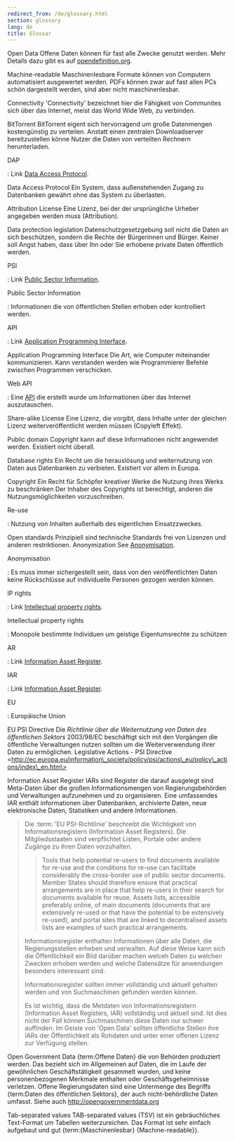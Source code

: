 ```yaml
---
redirect_from: /de/glossary.html
section: glossary
lang: de
title: Glossar
---
```


Open Data Offene Daten können für fast alle Zwecke genutzt werden. Mehr Details dazu gibt es auf [opendefinition.org](http://www.opendefinition.org/).

Machine-readable Maschinenlesbare Formate können von Computern automatisiert ausgewertet werden. PDFs können zwar auf fast allen PCs schön dargestellt werden, sind aber nicht maschinenlesbar.

Connectivity 'Connectivity' bezeichnet hier die Fähigkeit von Communites sich über das Internet, meist das World Wide Web, zu verbinden.

BitTorrent BitTorrent eigent sich hervorragend um große Datenmengen kostengünstig zu verteilen. Anstatt einen zentralen Downloadserver bereitzustellen könne Nutzer die Daten von verteilten Rechnern herunterladen.

DAP

:   Link [Data Access Protocol](/glossary/de/terms/data-access-protocol/).

Data Access Protocol Ein System, dass außenstehenden Zugang zu Datenbanken gewährt ohne das System zu überlasten.

Attribution License Eine Lizenz, bei der der ursprüngliche Urheber angegeben werden muss (Attribution).

Data protection legislation Datenschutzgesetzgebung soll nicht die Daten an sich beschützen, sondern die Rechte der Bürgerinnen und Bürger. Keiner soll Angst haben, dass über Ihn oder Sie erhobene private Daten öffentlich werden.

PSI

:   Link [Public Sector Information](/glossary/de/terms/public-sector-information/).

Public Sector Information

:   Informationen die von öffentlichen Stellen erhoben oder kontrolliert werden.

API

:   Link [Application Programming Interface](/glossary/de/terms/application-programming-interface/).

Application Programming Interface Die Art, wie Computer miteinander kommunizieren. Kann verstanden werden wie Programmierer Befehle zwischen Programmen verschicken.

Web API

:   Eine [API](/glossary/de/terms/api/) die erstellt wurde um Informationen über das Internet auszutauschen.

Share-alike License Eine Lizenz, die vorgibt, dass Inhalte unter der gleichen Lizenz weiterveröffentlicht werden müssen (Copyleft Effekt).

Public domain Copyright kann auf diese Informationen nicht angewendet werden. Existiert nicht überall.

Database rights Ein Recht um die herauslösung und weiternutzung von Daten aus Datenbanken zu verbieten. Existiert vor allem in Europa.

Copyright Ein Recht für Schöpfer kreativer Werke die Nutzung ihres Werks zu beschränken Der Inhaber des Copyrights ist berechtigt, anderen die Nutzungsmöglichkeiten vorzuschreiben.

Re-use

:   Nutzung von Inhalten außerhalb des eigentlichen Einsatzzweckes.

Open standards Prinzipiell sind technische Standards frei von Lizenzen und anderen restriktionen. Anonymization See [Anonymisation](/glossary/de/terms/anonymisation/).

Anonymisation

:   Es muss immer sichergestellt sein, dass von den veröffentlichten Daten keine Rückschlüsse auf individuelle Personen gezogen werden können.

IP rights

:   Link [Intellectual property rights](/glossary/de/terms/intellectual-property-rights/).

Intellectual property rights

:   Monopole bestimmte Individuen um geistige Eigentumsrechte zu schützen

AR

:   Link [Information Asset Register](/glossary/de/terms/information-asset-register/).

IAR

:   Link [Information Asset Register](/glossary/de/terms/information-asset-register/).

EU

:   Europäische Union

EU PSI Directive Die *Richtlinie über die Weiternutzung von Daten des öffentlichen Sektors* 2003/98/EC beschäftigt sich mit den Vorgängen die öffentliche Verwaltungen nutzen sollten um die Weiterverwendung ihrer Daten zu ermöglichen. Legislative Actions - PSI Directive \<http://ec.europa.eu/information\_society/policy/psi/actions\_eu/policy\_actions/index\_en.htm\>

Information Asset Register IARs sind Register die darauf ausgelegt sind Meta-Daten über die großen Informationsmengen von Regierungsbehörden und Verwaltungen aufzunehmen und zu organisieren. Eine umfassendes IAR enthält informationen über Datenbanken, archivierte Daten, neue elektronische Daten, Statistiken und andere Informationen.

> Die :term: 'EU PSI-Richtlinie' beschreibt die Wichtigkeit von Informationsregistern (Information Asset Registers). Die Mitgliedsstaaten sind verpflichtet Listen, Portale oder andere Zugänge zu ihren Daten vorzuhalten.
>
> > Tools that help potential re-users to find documents available for re-use and the conditions for re-use can facilitate considerably the cross-border use of public sector documents. Member States should therefore ensure that practical arrangements are in place that help re-users in their search for documents available for reuse. Assets lists, accessible preferably online, of main documents (documents that are extensively re-used or that have the potential to be extensively re-used), and portal sites that are linked to decentralised assets lists are examples of such practical arrangements.
>
> Informationsregister enthalten Informationen über alle Daten, die Regierungsstellen erheben und verwalten. Auf diese Weise kann sich die Öffentlichkeit ein Bild darüber machen welceh Daten zu welchen Zwecken erhoben werden und welche Datensätze für anwendungen besonders interessant sind.
>
> Informationsregister sollten immer vollständig und aktuell gehalten werden und von Suchmaschinen gefunden werden können.
>
> Es ist wichtig, dass die Metdaten von Informationsregistern (Information Asset Registers, IAR) vollständig und aktuell sind. Ist dies nicht der Fall können Suchmaschinen diese Daten nur schwer auffinden. Im Geiste von 'Open Data' sollten öffentliche Stellen ihre IARs der Öffentlichkeit als Rohdaten und unter einer offenen Lizenz zur Verfügung stellen.

Open Government Data {term:Offene Daten} die von Behörden produziert werden. Das bezieht sich im Allgemeinen auf Daten, die im Laufe der gewöhnlichen Geschäftstätigkeit gesammelt wurden, und keine personenbezogenen Merkmale enthalten oder Geschäftsgeheimnisse verletzen. Offene Regierungsdaten sind eine Untermenge des Begriffs {term:Daten des öffentlichen Sektors}, der auch nicht-behördliche Daten umfasst. Siehe auch <http://opengovernmentdata.org>

Tab-separated values TAB-separated values (TSV) ist ein gebräuchliches Text-Format um Tabellen weiterzureichen. Das Format ist sehr einfach aufgebaut und gut {term:{Maschinenlesbar} {Machine-readable}}.
